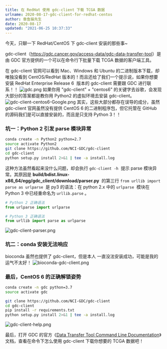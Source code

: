 ```yaml
---
title: 在 RedHat 使用 gdc-client 下载 TCGA 数据
urlname: 2020-08-17-gdc-client-for-redhat-centos
author: 章鱼猫先生
date: 2020-08-17
updated: "2021-06-25 10:37:33"
---
```


今天，只聊一下 RedHat/CentOS 下 gdc-client 安装的那些事\~

gdc-client（<https://gdc.cancer.gov/access-data/gdc-data-transfer-tool>）是由 GDC 官方提供的一个可以在命令行下批量下载 TCGA 数据的客户端工具。

在 gdc-client 官网可以看到 Mac、Windows 和 Ubuntu 的二进制版本下载，却唯独没看到 CentOS/RedHat 版本的！而且还给了我们一个提示说，如果你想要安装 RedHat Enterprise Release 6  版本的 gdc-client 需要跟 GDC 进行联系！！
![gdc.png](https://shub-1251708715.cos.ap-guangzhou.myqcloud.com/elog-cookbook-img/FkbXuAPJHZiZqpBVCEwgBZ0wsYgt.png)
如果你用 "gdc-client" + "centos6" 的关键字去谷歌，会发现大部分的答案都是教你用 Python2 的虚拟环境去安装 gdc-client。
![gdc-client-centos6-Google.png](https://shub-1251708715.cos.ap-guangzhou.myqcloud.com/elog-cookbook-img/Frjz_5OxHOVj_DEDt6G_24tUvuMQ.png)
其实，这些大部分都存在误导的成分，虽然 gdc-client 官网虽然没有提供 CentOS 6 的二进制程序包，但它托管在 GitHub 的源码我们是可以直接安装的，而且是只支持 Python 3！！

### 坑一：Python 2 引发 parse 模块异常

```bash
conda create -n Python2 python=2.7
source activate Python2
git clone https://github.com/NCI-GDC/gdc-client
cd gdc-client
python setup.py install 2>&1 | tee -a install.log
```

这种方法虽然看起来没什么问题，却会执行 `gdc-client -h`  提示 parse 模块异常。其原因是 **build/bdist.linux-x86_64/egg/gdc_client/download/parser.py**  的第三行 `from urllib import parse as urlparse`  是 py3 的语法：在 python 2.x 中的 `urlparse`  模块在 Python 3 中已经重命名为 `urllib.parse` 。

```python
# Python 2 正确语法
from urlparse import urlparse

# Python 3 正确语法
from urllib import parse as urlparse
```

![gdc-client-parser.png](https://shub-1251708715.cos.ap-guangzhou.myqcloud.com/elog-cookbook-img/FlPrmE8ny-JWm3fe_bQeAEMKbjXs.png)

### 坑二：conda 安装无法响应

bioconda 虽然也提供了 gdc-client，但是本人 一直没法安装成功，可能是我的运气不太好！
![bioconda-gdc-client.png](https://shub-1251708715.cos.ap-guangzhou.myqcloud.com/elog-cookbook-img/FpoqmI7dfG3xa5xgcfP9opZ_KRIS.png)

### 最后，CentOS 6 的正确解锁姿势

```bash
conda create -n gdc python=3.7
source activate gdc

git clone https://github.com/NCI-GDC/gdc-client
cd gdc-client
pip install -r requirements.txt
python setup.py install 2>&1 | tee -a install.log
```

![gdc-client-help.png](https://shub-1251708715.cos.ap-guangzhou.myqcloud.com/elog-cookbook-img/FjrP1HvQh-x25C1FNQeZmRl8deT9.png)

最后，打开 GDC 的官方《[Data Transfer Tool Command Line Documentation](https://docs.gdc.cancer.gov/Data_Transfer_Tool/Users_Guide/Data_Download_and_Upload/)》文档，查看在命令下怎么使用 gdc-client 下载你想要的 TCGA 数据吧！
